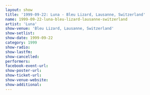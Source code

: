 ```yaml
---
layout: show
title: '1999-09-22: Luna - Bleu Lizard, Lausanne, Switzerland'
name: 1999-09-22-luna-bleu-lizard-lausanne-switzerland
artist: 'Luna'
show-venue: 'Bleu Lizard, Lausanne, Switzerland'
show-setlist: 
show-date: 1999-09-22
category: 1999
show-radio: 
show-lastfm: 
show-cancelled: 
performers: 
facebook-event-url: 
show-poster-url: 
show-ticket-url: 
show-venue-website: 
show-additional: 
---
```


